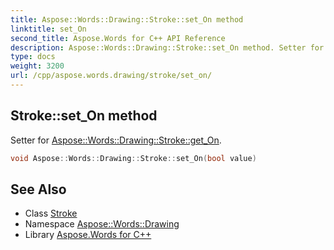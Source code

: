 ```yaml
---
title: Aspose::Words::Drawing::Stroke::set_On method
linktitle: set_On
second_title: Aspose.Words for C++ API Reference
description: Aspose::Words::Drawing::Stroke::set_On method. Setter for Aspose::Words::Drawing::Stroke::get_On in C++.
type: docs
weight: 3200
url: /cpp/aspose.words.drawing/stroke/set_on/
---
```

## Stroke::set_On method


Setter for [Aspose::Words::Drawing::Stroke::get_On](../get_on/).

```cpp
void Aspose::Words::Drawing::Stroke::set_On(bool value)
```

## See Also

* Class [Stroke](../)
* Namespace [Aspose::Words::Drawing](../../)
* Library [Aspose.Words for C++](../../../)
